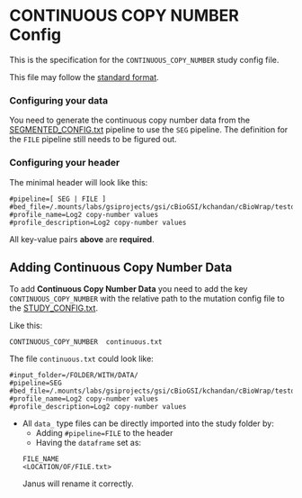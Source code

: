 # CONTINUOUS COPY NUMBER Config
This is the specification for the `CONTINUOUS_COPY_NUMBER` study config file.

This file may follow the [standard format](STUDY_CONFIG.md).

### Configuring your data

You need to generate the continuous copy number data from the [SEGMENTED_CONFIG.txt](SEGMENTED_CONFIG.md) pipeline to use the `SEG` pipeline. The definition for the `FILE` pipeline still needs to be figured out.

### Configuring your header

The minimal header will look like this:
```
#pipeline=[ SEG | FILE ]
#bed_file=/.mounts/labs/gsiprojects/gsi/cBioGSI/kchandan/cBioWrap/testdata/ncbi_genes_hg19_canonical.bed
#profile_name=Log2 copy-number values
#profile_description=Log2 copy-number values
```
All key-value pairs **above** are **required**.

## Adding Continuous Copy Number Data

To add **Continuous Copy Number Data** you need to add the key `CONTINUOUS_COPY_NUMBER` with the relative path to the mutation config file to the [STUDY_CONFIG.txt](STUDY_CONFIG.md). 

Like this:

```
CONTINUOUS_COPY_NUMBER	continuous.txt
```
The file `continuous.txt` could look like:

```
#input_folder=/FOLDER/WITH/DATA/
#pipeline=SEG
#bed_file=/.mounts/labs/gsiprojects/gsi/cBioGSI/kchandan/cBioWrap/testdata/ncbi_genes_hg19_canonical.bed
#profile_name=Log2 copy-number values
#profile_description=Log2 copy-number values
```
- All `data_` type files can be directly imported into the study folder by:
  - Adding `#pipeline=FILE` to the header
  - Having the `dataframe` set as:
  ```
  FILE_NAME
  <LOCATION/OF/FILE.txt>
  ```
  Janus will rename it correctly.